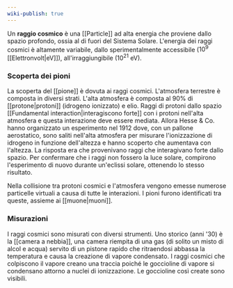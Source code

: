 ```yaml
---
wiki-publish: true
---
```

Un **raggio cosmico** è una [[Particle]] ad alta energia che proviene dallo spazio profondo, ossia al di fuori del Sistema Solare. L'energia dei raggi cosmici è altamente variabile, dallo sperimentalmente accessibile ($10^{9}$ [[Elettronvolt|eV]]), all'irraggiungibile ($10^{21}$ eV).
### Scoperta dei pioni
La scoperta del [[pione]] è dovuta ai raggi cosmici. L'atmosfera terrestre è composta in diversi strati. L'alta atmosfera è composta al 90% di [[protone|protoni]] (idrogeno ionizzato) e elio. Raggi di protoni dallo spazio [[Fundamental interaction|interagiscono forte]] con i protoni nell'alta atmosfera e questa interazione deve essere mediata. Allora Hesse & Co. hanno organizzato un esperimento nel 1912 dove, con un pallone aerostatico, sono saliti nell'alta atmosfera per misurare l'ionizzazione di idrogeno in funzione dell'altezza e hanno scoperto che aumentava con l'altezza. La risposta era che provenivano raggi che interagivano forte dallo spazio. Per confermare che i raggi non fossero la luce solare, compirono l'esperimento di nuovo durante un'eclissi solare, ottenendo lo stesso risultato.

Nella collisione tra protoni cosmici e l'atmosfera vengono emesse numerose particelle virtuali a causa di tutte le interazioni. I pioni furono identificati tra queste, assieme ai [[muone|muoni]].
### Misurazioni
I raggi cosmici sono misurati con diversi strumenti. Uno storico (anni '30) è la [[camera a nebbia]], una camera riempita di una gas (di solito un misto di alcol e acqua) servito di un pistone rapido che ritraendosi abbassa la temperatura e causa la creazione di vapore condensato. I raggi cosmici che colpiscono il vapore creano una traccia poiché le goccioline di vapore si condensano attorno a nuclei di ionizzazione. Le goccioline così create sono visibili.